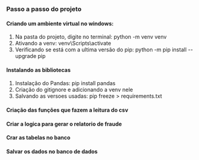 ### Passo a passo do projeto

#### Criando um ambiente virtual no windows:

<ol>
  <li>Na pasta do projeto, digite no terminal: python -m venv venv</li>
  <li>Ativando a venv: venv\Scripts\activate</li>
  <li>Verificando se está com a ultima versão do pip: python -m pip install --upgrade pip</li>
</ol>

#### Instalando as bibliotecas

<ol>
    <li>Instalação do Pandas: pip install pandas</li>
    <li>Criação do gitignore e  adicionando a venv nele</li>
    <li>Salvando as versoes usadas: pip freeze > requirements.txt</li>
</ol>

#### Criação das funções que fazem a leitura do csv

#### Criar a logica para gerar o relatorio de fraude

#### Crar as tabelas no banco

#### Salvar os dados no banco de dados
